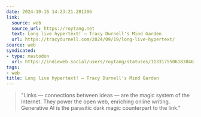 ```yaml
---
date: 2024-10-16 14:23:21.201306
link:
  source: web
  source_url: https://roytang.net
  text: Long live hypertext! – Tracy Durnell's Mind Garden
  url: https://tracydurnell.com/2024/09/19/long-live-hypertext/
source: web
syndicated:
- type: mastodon
  url: https://indieweb.social/users/roytang/statuses/113317550618304612
tags:
- web
title: Long live hypertext! – Tracy Durnell's Mind Garden
---
```


> "Links — connections between ideas — are the magic system of the Internet. They power the open web, enriching online writing. Generative AI is the parasitic dark magic counterpart to the link."